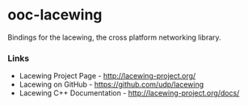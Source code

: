 ooc-lacewing
============

Bindings for the lacewing, the cross platform networking library.

### Links
 - Lacewing Project Page - http://lacewing-project.org/
 - Lacewing on GitHub - https://github.com/udp/lacewing
 - Lacewing C++ Documentation - http://lacewing-project.org/docs/
	